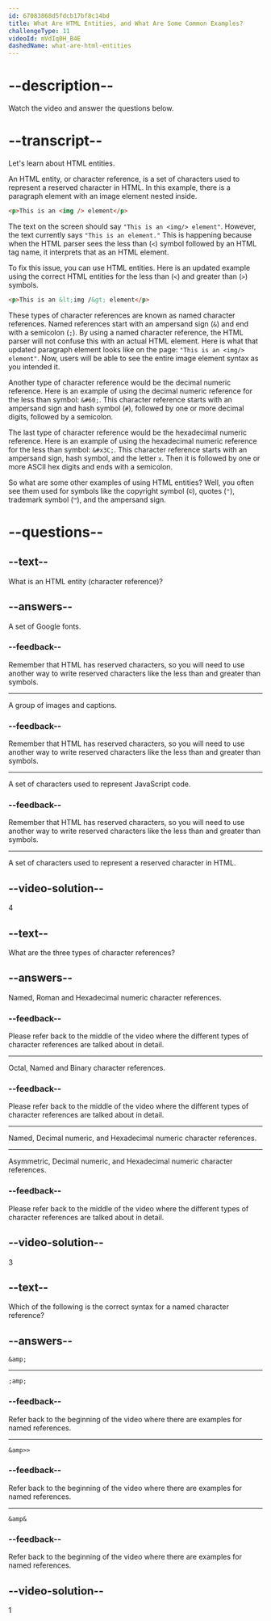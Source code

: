 ```yaml
---
id: 67083868d5fdcb17bf8c14bd
title: What Are HTML Entities, and What Are Some Common Examples?
challengeType: 11
videoId: mVdIq0H_B4E
dashedName: what-are-html-entities
---
```


# --description--

Watch the video and answer the questions below.

# --transcript--

Let's learn about HTML entities.

An HTML entity, or character reference, is a set of characters used to represent a reserved character in HTML. In this example, there is a paragraph element with an image element nested inside.

```html
<p>This is an <img /> element</p>
```

The text on the screen should say `"This is an <img/> element"`. However, the text currently says `"This is an element."` This is happening because when the HTML parser sees the less than (`<`) symbol followed by an HTML tag name, it interprets that as an HTML element.

To fix this issue, you can use HTML entities. Here is an updated example using the correct HTML entities for the less than (`<`) and greater than (`>`) symbols.

```html
<p>This is an &lt;img /&gt; element</p>
```

These types of character references are known as named character references. Named references start with an ampersand sign (`&`) and end with a semicolon (`;`). By using a named character reference, the HTML parser will not confuse this with an actual HTML element. Here is what that updated paragraph element looks like on the page: `"This is an <img/> element"`. Now, users will be able to see the entire image element syntax as you intended it. 

Another type of character reference would be the decimal numeric reference. Here is an example of using the decimal numeric reference for the less than symbol: `&#60;`. This character reference starts with an ampersand sign and hash symbol (`#`), followed by one or more decimal digits, followed by a semicolon.

The last type of character reference would be the hexadecimal numeric reference. Here is an example of using the hexadecimal numeric reference for the less than symbol: `&#x3C;`. This character reference starts with an ampersand sign, hash symbol, and the letter `x`. Then it is followed by one or more ASCII hex digits and ends with a semicolon. 

So what are some other examples of using HTML entities? Well, you often see them used for symbols like the copyright symbol (`©`), quotes (`"`), trademark symbol (`™`), and the ampersand sign.

# --questions--

## --text--

What is an HTML entity (character reference)?

## --answers--

A set of Google fonts.

### --feedback--

Remember that HTML has reserved characters, so you will need to use another way to write reserved characters like the less than and greater than symbols.

---

A group of images and captions.

### --feedback--

Remember that HTML has reserved characters, so you will need to use another way to write reserved characters like the less than and greater than symbols.

---

A set of characters used to represent JavaScript code.

### --feedback--

Remember that HTML has reserved characters, so you will need to use another way to write reserved characters like the less than and greater than symbols.

---

A set of characters used to represent a reserved character in HTML.

## --video-solution--

4

## --text--

What are the three types of character references?

## --answers--

Named, Roman and Hexadecimal numeric character references.

### --feedback--

Please refer back to the middle of the video where the different types of character references are talked about in detail.

---

Octal, Named and Binary character references.

### --feedback--

Please refer back to the middle of the video where the different types of character references are talked about in detail.

---

Named, Decimal numeric, and Hexadecimal numeric character references.

---

Asymmetric, Decimal numeric, and Hexadecimal numeric character references.

### --feedback--

Please refer back to the middle of the video where the different types of character references are talked about in detail.

## --video-solution--

3

## --text--

Which of the following is the correct syntax for a named character reference?

## --answers--

`&amp;`

---

`;amp;`

### --feedback--

Refer back to the beginning of the video where there are examples for named references.

---

`&amp>>`

### --feedback--

Refer back to the beginning of the video where there are examples for named references.

---

`&amp&`

### --feedback--

Refer back to the beginning of the video where there are examples for named references.

## --video-solution--

1
